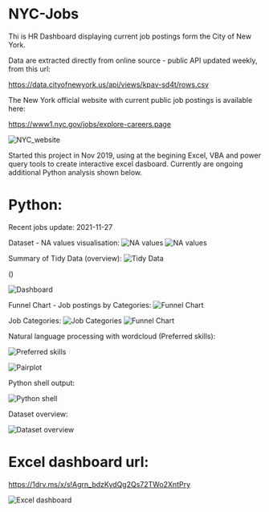 # NYC-Jobs

Thi is HR Dashboard displaying current job postings form the City of New York.

Data are extracted directly from online source - public API updated weekly, from this url: 

https://data.cityofnewyork.us/api/views/kpav-sd4t/rows.csv

The New York official website with current public job postings is available here:

https://www1.nyc.gov/jobs/explore-careers.page

![NYC_website](https://github.com/arturmark/NYC-Jobs/blob/master/Pictures/NYC_website.PNG)


Started this project in Nov 2019, using at the begining Excel, VBA and power query tools to create interactive excel dasboard. Currently are ongoing additional Python analysis shown below.



# Python:
Recent jobs update: 2021-11-27

Dataset - NA values visualisation:
![NA values](https://github.com/arturmark/NYC-Jobs/blob/master/Charts/NA_Matrix.png)
![NA values](https://github.com/arturmark/NYC-Jobs/blob/master/Charts/NA_Bar.png)

Summary of Tidy Data (overview):
![Tidy Data](https://github.com/arturmark/NYC-Jobs/blob/master/Pictures/NYC_dataset_overview.PNG)

()

![Dashboard](https://github.com/arturmark/NYC-Jobs/blob/master/Charts/Dashboard.png)

Funnel Chart - Job postings by Categories:
![Funnel Chart](https://github.com/arturmark/NYC-Jobs/blob/master/Charts/Funnel%20(a-z).png)

Job Categories:
![Job Categories](https://github.com/arturmark/NYC-Jobs/blob/master/Charts/Python%20Chart-1.png)
![Funnel Chart](https://github.com/arturmark/NYC-Jobs/blob/master/Charts/JobCat_CareerLev.png)

Natural language processing with wordcloud (Preferred skills):

![Preferred skills](https://github.com/arturmark/NYC-Jobs/blob/master/Preferred%20skills.png)


![Pairplot](https://github.com/arturmark/NYC-Jobs/blob/master/Pairplot.png)

Python shell output:

![Python shell](https://github.com/arturmark/NYC-Jobs/blob/master/Python%20analysis.png)

Dataset overview:

![Dataset overview](https://github.com/arturmark/NYC-Jobs/blob/master/Dataset%20overview.png)





# Excel dashboard url: 

https://1drv.ms/x/s!Agrn_bdzKydQg2Qs72TWo2XntPry

![Excel dashboard](https://github.com/arturmark/NYC-Jobs/blob/master/NYC%20Jobs%20-%20Excel%20Dashboard.PNG)
